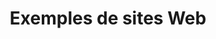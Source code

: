 ---
layout: inspirer-sites-web_index
title: Exemples de sites Web
category: sites-web
permalink: /inspiration/sites-web/
intro: Adding sketching to the design process is a great way to amplify software and hardware tools. Sketching provides a unique space that can help you think differently, generate a variety of ideas quickly, explore alternatives with less risk, and encourage constructive discussions with colleagues and clients.
text-twtr: En train d'explorer la sélection de sites Web by @MagDuWebdesign
current_nav: all
---